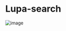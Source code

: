 # Lupa-search
![image](https://user-images.githubusercontent.com/76132974/151087831-578dddb1-bd94-4350-8666-e9294d59a0f9.png)
